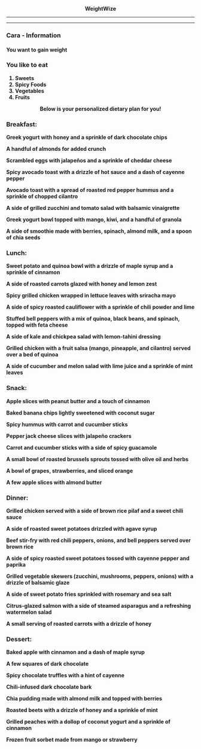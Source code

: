 <p align="center"> <strong>WeightWize  
  
*** 
<hr/>

### Cara - Information   

#### You want to <strong>gain weight


### You like to eat
1. Sweets
2. Spicy Foods
3. Vegetables
4. Fruits

<p align="center"> <strong>Below is your personalized dietary plan for you!
  
### Breakfast:
Greek yogurt with honey and a sprinkle of dark chocolate chips

A handful of almonds for added crunch

Scrambled eggs with jalapeños and a sprinkle of cheddar cheese

Spicy avocado toast with a drizzle of hot sauce and a dash of cayenne pepper

Avocado toast with a spread of roasted red pepper hummus and a sprinkle of chopped cilantro

A side of grilled zucchini and tomato salad with balsamic vinaigrette

Greek yogurt bowl topped with mango, kiwi, and a handful of granola

A side of smoothie made with berries, spinach, almond milk, and a spoon of chia seeds




### Lunch:
Sweet potato and quinoa bowl with a drizzle of maple syrup and a sprinkle of cinnamon

A side of roasted carrots glazed with honey and lemon zest

Spicy grilled chicken wrapped in lettuce leaves with sriracha mayo

A side of spicy roasted cauliflower with a sprinkle of chili powder and lime

Stuffed bell peppers with a mix of quinoa, black beans, and spinach, topped with feta cheese

A side of kale and chickpea salad with lemon-tahini dressing

Grilled chicken with a fruit salsa (mango, pineapple, and cilantro) served over a bed of quinoa

A side of cucumber and melon salad with lime juice and a sprinkle of mint leaves




### Snack:
Apple slices with peanut butter and a touch of cinnamon

Baked banana chips lightly sweetened with coconut sugar

Spicy hummus with carrot and cucumber sticks

Pepper jack cheese slices with jalapeño crackers

Carrot and cucumber sticks with a side of spicy guacamole

A small bowl of roasted brussels sprouts tossed with olive oil and herbs

A bowl of grapes, strawberries, and sliced orange

A few apple slices with almond butter




### Dinner:
Grilled chicken served with a side of brown rice pilaf and a sweet chili sauce

A side of roasted sweet potatoes drizzled with agave syrup

Beef stir-fry with red chili peppers, onions, and bell peppers served over brown rice

A side of spicy roasted sweet potatoes tossed with cayenne pepper and paprika

Grilled vegetable skewers (zucchini, mushrooms, peppers, onions) with a drizzle of balsamic glaze

A side of sweet potato fries sprinkled with rosemary and sea salt

Citrus-glazed salmon with a side of steamed asparagus and a refreshing watermelon salad

A small serving of roasted carrots with a drizzle of honey




### Dessert:
Baked apple with cinnamon and a dash of maple syrup

A few squares of dark chocolate

Spicy chocolate truffles with a hint of cayenne

Chili-infused dark chocolate bark

Chia pudding made with almond milk and topped with berries

Roasted beets with a drizzle of honey and a sprinkle of mint

Grilled peaches with a dollop of coconut yogurt and a sprinkle of cinnamon

Frozen fruit sorbet made from mango or strawberry
